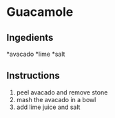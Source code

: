 # Guacamole
## Ingedients
*avacado
*lime
*salt
## Instructions
1. peel avacado and remove stone
2. mash the avacado in a bowl
3. add lime juice and salt

